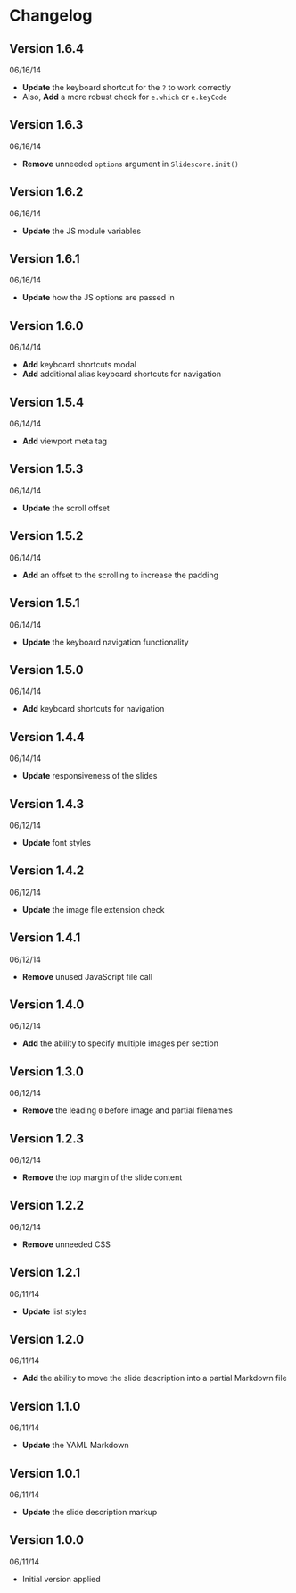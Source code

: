 # Changelog

## Version 1.6.4
06/16/14

- **Update** the keyboard shortcut for the `?` to work correctly
- Also, **Add** a more robust check for `e.which` or `e.keyCode`

## Version 1.6.3
06/16/14

- **Remove** unneeded `options` argument in `Slidescore.init()`

## Version 1.6.2
06/16/14

- **Update** the JS module variables

## Version 1.6.1
06/16/14

- **Update** how the JS options are passed in

## Version 1.6.0
06/14/14

- **Add** keyboard shortcuts modal
- **Add** additional alias keyboard shortcuts for navigation

## Version 1.5.4
06/14/14

- **Add** viewport meta tag

## Version 1.5.3
06/14/14

- **Update** the scroll offset

## Version 1.5.2
06/14/14

- **Add** an offset to the scrolling to increase the padding

## Version 1.5.1
06/14/14

- **Update** the keyboard navigation functionality

## Version 1.5.0
06/14/14

- **Add** keyboard shortcuts for navigation

## Version 1.4.4
06/14/14

- **Update** responsiveness of the slides

## Version 1.4.3
06/12/14

- **Update** font styles

## Version 1.4.2
06/12/14

- **Update** the image file extension check

## Version 1.4.1
06/12/14

- **Remove** unused JavaScript file call

## Version 1.4.0
06/12/14

- **Add** the ability to specify multiple images per section

## Version 1.3.0
06/12/14

- **Remove** the leading `0` before image and partial filenames

## Version 1.2.3
06/12/14

- **Remove** the top margin of the slide content

## Version 1.2.2
06/12/14

- **Remove** unneeded CSS

## Version 1.2.1
06/11/14

- **Update** list styles

## Version 1.2.0
06/11/14

- **Add** the ability to move the slide description into a partial Markdown file

## Version 1.1.0
06/11/14

- **Update** the YAML Markdown

## Version 1.0.1
06/11/14

- **Update** the slide description markup

## Version 1.0.0
06/11/14

- Initial version applied

